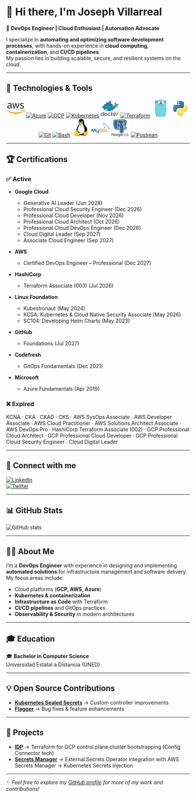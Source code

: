 # 👋 Hi there, I'm Joseph Villarreal  

🚀 **DevOps Engineer | Cloud Enthusiast | Automation Advocate**  

I specialize in **automating and optimizing software development processes**, with hands-on experience in **cloud computing**, **containerization**, and **CI/CD pipelines**.  
My passion lies in building scalable, secure, and resilient systems on the cloud.  

---

## 🔧 Technologies & Tools  

<p align="center">
  <a href="https://aws.amazon.com" target="_blank"><img src="https://raw.githubusercontent.com/devicons/devicon/master/icons/amazonwebservices/amazonwebservices-original-wordmark.svg" alt="AWS" width="50" height="50"/></a>
  <a href="https://azure.microsoft.com" target="_blank"><img src="https://www.vectorlogo.zone/logos/microsoft_azure/microsoft_azure-icon.svg" alt="Azure" width="50" height="50"/></a>
  <a href="https://cloud.google.com" target="_blank"><img src="https://www.vectorlogo.zone/logos/google_cloud/google_cloud-icon.svg" alt="GCP" width="50" height="50"/></a>
  <a href="https://kubernetes.io" target="_blank"><img src="https://www.vectorlogo.zone/logos/kubernetes/kubernetes-icon.svg" alt="Kubernetes" width="50" height="50"/></a>
  <a href="https://www.docker.com/" target="_blank"><img src="https://raw.githubusercontent.com/devicons/devicon/master/icons/docker/docker-original-wordmark.svg" alt="Docker" width="50" height="50"/></a>
  <a href="https://www.terraform.io" target="_blank"><img src="https://www.vectorlogo.zone/logos/terraformio/terraformio-icon.svg" alt="Terraform" width="50" height="50"/></a>
  <a href="https://golang.org" target="_blank"><img src="https://raw.githubusercontent.com/devicons/devicon/master/icons/go/go-original.svg" alt="Go" width="50" height="50"/></a>
  <a href="https://www.python.org" target="_blank"><img src="https://raw.githubusercontent.com/devicons/devicon/master/icons/python/python-original.svg" alt="Python" width="50" height="50"/></a>
  <a href="https://git-scm.com/" target="_blank"><img src="https://www.vectorlogo.zone/logos/git-scm/git-scm-icon.svg" alt="Git" width="50" height="50"/></a>
  <a href="https://www.gnu.org/software/bash/" target="_blank"><img src="https://www.vectorlogo.zone/logos/gnu_bash/gnu_bash-icon.svg" alt="Bash" width="50" height="50"/></a>
  <a href="https://www.linux.org/" target="_blank"><img src="https://raw.githubusercontent.com/devicons/devicon/master/icons/linux/linux-original.svg" alt="Linux" width="50" height="50"/></a>
  <a href="https://www.mysql.com/" target="_blank"><img src="https://raw.githubusercontent.com/devicons/devicon/master/icons/mysql/mysql-original-wordmark.svg" alt="MySQL" width="50" height="50"/></a>
  <a href="https://www.postgresql.org" target="_blank"><img src="https://raw.githubusercontent.com/devicons/devicon/master/icons/postgresql/postgresql-original-wordmark.svg" alt="PostgreSQL" width="50" height="50"/></a>
  <a href="https://postman.com" target="_blank"><img src="https://www.vectorlogo.zone/logos/getpostman/getpostman-icon.svg" alt="Postman" width="50" height="50"/></a>
</p>  

---

## 🏆 Certifications  

### ✅ Active  
- **Google Cloud**  
  - Generative AI Leader (Jun 2028)  
  - Professional Cloud Security Engineer (Dec 2026)  
  - Professional Cloud Developer (Nov 2026)  
  - Professional Cloud Architect (Oct 2026)  
  - Professional Cloud DevOps Engineer (Dec 2026)  
  - Cloud Digital Leader (Sep 2027)  
  - Associate Cloud Engineer (Sep 2027)  

- **AWS**  
  - Certified DevOps Engineer – Professional (Dec 2027)  

- **HashiCorp**  
  - Terraform Associate (003) (Jul 2026)  

- **Linux Foundation**  
  - Kubestronaut (May 2024)  
  - KCSA: Kubernetes & Cloud Native Security Associate (May 2026)  
  - SC104: Developing Helm Charts (May 2023)  

- **GitHub**  
  - Foundations (Jul 2027)  

- **Codefresh**  
  - GitOps Fundamentals (Dec 2021)  

- **Microsoft**  
  - Azure Fundamentals (Apr 2019)  

### ❌ Expired  
KCNA · CKA · CKAD · CKS · AWS SysOps Associate · AWS Developer Associate · AWS Cloud Practitioner · AWS Solutions Architect Associate · AWS DevOps Pro · HashiCorp Terraform Associate (002) · GCP Professional Cloud Architect · GCP Professional Cloud Developer · GCP Professional Cloud Security Engineer · Cloud Digital Leader  

---

## 🔗 Connect with me  

[![LinkedIn](https://img.shields.io/badge/LinkedIn-%230077B5.svg?style=for-the-badge&logo=linkedin&logoColor=white)](https://www.linkedin.com/in/joseph-villarreal-lopez-20360b119/)  
[![Twitter](https://img.shields.io/badge/Twitter-%231DA1F2.svg?style=for-the-badge&logo=twitter&logoColor=white)](https://twitter.com/lapeyus)  

---

## 📊 GitHub Stats  

![GitHub stats](https://github-readme-stats.vercel.app/api?username=lapeyus&show_icons=true&theme=radical)  

---

## 👨‍💻 About Me  

I’m a **DevOps Engineer** with experience in designing and implementing **automated solutions** for infrastructure management and software delivery.  
My focus areas include:  
- Cloud platforms (**GCP, AWS, Azure**)  
- **Kubernetes & containerization**  
- **Infrastructure as Code** with Terraform  
- **CI/CD pipelines** and GitOps practices  
- **Observability & Security** in modern architectures  

---

## 🎓 Education  

🎓 **Bachelor in Computer Science**  
Universidad Estatal a Distancia (UNED)  

---

## 💡 Open Source Contributions  

- **[Kubernetes Sealed Secrets](https://github.com/Lapeyus/sealed-secrets)** → Custom controller improvements  
- **[Flagger](https://github.com/Lapeyus/flagger)** → Bug fixes & feature enhancements  

---

## 🚀 Projects  

- **[IDP](https://github.com/Lapeyus/IDP)** → Terraform for GCP control plane cluster bootstrapping (Config Connector tech)  
- **[Secrets Manager](https://github.com/Lapeyus/secrets-manager)** → External Secrets Operator integration with AWS Secrets Manager → Kubernetes Secrets injection  

---

✨ *Feel free to explore my [GitHub profile](https://github.com/lapeyus) for more of my work and contributions!*  
